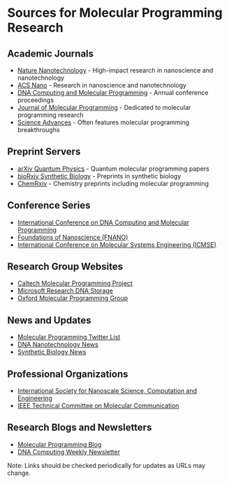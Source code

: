 # Sources for Molecular Programming Research

## Academic Journals
- [Nature Nanotechnology](https://www.nature.com/nnano/) - High-impact research in nanoscience and nanotechnology
- [ACS Nano](https://pubs.acs.org/journal/ancac3) - Research in nanoscience and nanotechnology
- [DNA Computing and Molecular Programming](https://link.springer.com/conference/dna) - Annual conference proceedings
- [Journal of Molecular Programming](https://molecular-programming.org/journal/) - Dedicated to molecular programming research
- [Science Advances](https://www.science.org/journal/sciadv) - Often features molecular programming breakthroughs

## Preprint Servers
- [arXiv Quantum Physics](https://arxiv.org/list/quant-ph/recent) - Quantum molecular programming papers
- [bioRxiv Synthetic Biology](https://www.biorxiv.org/collection/synthetic-biology) - Preprints in synthetic biology
- [ChemRxiv](https://chemrxiv.org/) - Chemistry preprints including molecular programming

## Conference Series
- [International Conference on DNA Computing and Molecular Programming](http://www.dna-computing.org/)
- [Foundations of Nanoscience (FNANO)](http://www.fnano.org/)
- [International Conference on Molecular Systems Engineering (ICMSE)](https://molecular.systems/)

## Research Group Websites
- [Caltech Molecular Programming Project](http://molecular-programming.org/)
- [Microsoft Research DNA Storage](https://www.microsoft.com/en-us/research/project/dna-storage/)
- [Oxford Molecular Programming Group](http://www.cs.ox.ac.uk/activities/molecularprogramming/)

## News and Updates
- [Molecular Programming Twitter List](https://twitter.com/i/lists/molecular-programming)
- [DNA Nanotechnology News](https://phys.org/tags/dna+nanotechnology/)
- [Synthetic Biology News](https://www.synbiowatch.org/)

## Professional Organizations
- [International Society for Nanoscale Science, Computation and Engineering](http://www.isnsce.org/)
- [IEEE Technical Committee on Molecular Communication](https://sites.google.com/view/ieee-tcmc)

## Research Blogs and Newsletters
- [Molecular Programming Blog](https://molecular-programming.org/blog/)
- [DNA Computing Weekly Newsletter](https://dnacomputing.substack.com/)

Note: Links should be checked periodically for updates as URLs may change.
